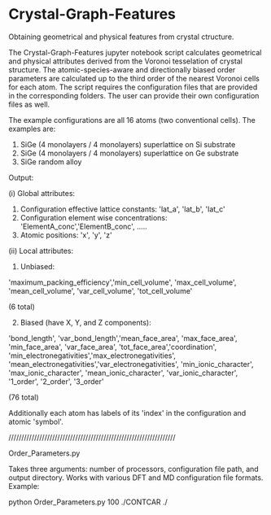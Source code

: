 # Crystal-Graph-Features
Obtaining geometrical and physical features from crystal ctructure.

The Crystal-Graph-Features jupyter notebook script calculates geometrical and physical attributes derived from the Voronoi tesselation of crystal structure. The atomic-species-aware and directionally biased order parameters are calculated up to the third order of the nearest Voronoi cells for each atom. The script requires the configuration files that are provided in the corresponding folders. The user can provide their own configuration files as well.

The example configurations are all 16 atoms (two conventional cells). The examples are:
1) SiGe (4 monolayers / 4 monolayers) superlattice on Si substrate
2) SiGe (4 monolayers / 4 monolayers) superlattice on Ge substrate
3) SiGe random alloy

Output:

(i) Global attributes:

  1) Configuration effective lattice constants:
  'lat_a', 'lat_b', 'lat_c'
  2) Configuration element wise concentrations:
  'ElementA_conc','ElementB_conc', .....
  3) Atomic positions:
  'x', 'y', 'z'  

(ii) Local attributes:

  1) Unbiased:
  
  'maximum_packing_efficiency','min_cell_volume', 'max_cell_volume',
  'mean_cell_volume', 'var_cell_volume', 'tot_cell_volume'
  
  (6 total)
  
  2) Biased (have X, Y, and Z components):
  
  'bond_length', 'var_bond_length','mean_face_area', 'max_face_area',
  'min_face_area', 'var_face_area', 'tot_face_area','coordination',
  'min_electronegativities','max_electronegativities',
  'mean_electronegativities','var_electronegativities',
  'min_ionic_character', 'max_ionic_character', 
  'mean_ionic_character', 'var_ionic_character',
  '1_order', '2_order', '3_order'
  
  (76 total)

Additionally each atom has labels of its 'index' in the configuration and atomic 'symbol'.


/////////////////////////////////////////////////////////////////

Order_Parameters.py

Takes three arguments: number of processors, configuration file path, and output directory. Works with various DFT and MD configuration file formats.
Example:

python Order_Parameters.py 100 ./CONTCAR ./


